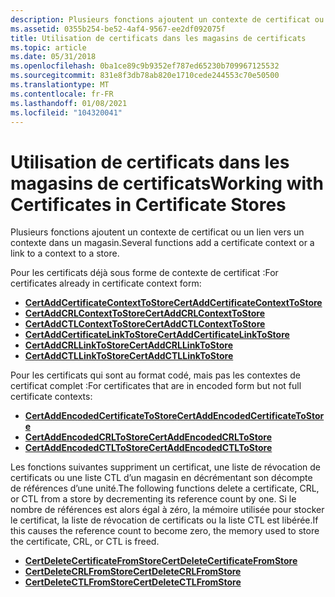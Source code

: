 ```yaml
---
description: Plusieurs fonctions ajoutent un contexte de certificat ou un lien vers un contexte vers un \[ Kit de développement logiciel (SDK) de plateforme de magasin \] .
ms.assetid: 0355b254-be52-4af4-9567-ee2df092075f
title: Utilisation de certificats dans les magasins de certificats
ms.topic: article
ms.date: 05/31/2018
ms.openlocfilehash: 0ba1ce89c9b9352ef787ed65230b709967125532
ms.sourcegitcommit: 831e8f3db78ab820e1710cede244553c70e50500
ms.translationtype: MT
ms.contentlocale: fr-FR
ms.lasthandoff: 01/08/2021
ms.locfileid: "104320041"
---
```

# <a name="working-with-certificates-in-certificate-stores"></a><span data-ttu-id="ed8f8-103">Utilisation de certificats dans les magasins de certificats</span><span class="sxs-lookup"><span data-stu-id="ed8f8-103">Working with Certificates in Certificate Stores</span></span>

<span data-ttu-id="ed8f8-104">Plusieurs fonctions ajoutent un contexte de certificat ou un lien vers un contexte dans un magasin.</span><span class="sxs-lookup"><span data-stu-id="ed8f8-104">Several functions add a certificate context or a link to a context to a store.</span></span>

<span data-ttu-id="ed8f8-105">Pour les certificats déjà sous forme de contexte de certificat :</span><span class="sxs-lookup"><span data-stu-id="ed8f8-105">For certificates already in certificate context form:</span></span>

-   [<span data-ttu-id="ed8f8-106">**CertAddCertificateContextToStore**</span><span class="sxs-lookup"><span data-stu-id="ed8f8-106">**CertAddCertificateContextToStore**</span></span>](/windows/desktop/api/Wincrypt/nf-wincrypt-certaddcertificatecontexttostore)
-   [<span data-ttu-id="ed8f8-107">**CertAddCRLContextToStore**</span><span class="sxs-lookup"><span data-stu-id="ed8f8-107">**CertAddCRLContextToStore**</span></span>](/windows/desktop/api/Wincrypt/nf-wincrypt-certaddcrlcontexttostore)
-   [<span data-ttu-id="ed8f8-108">**CertAddCTLContextToStore**</span><span class="sxs-lookup"><span data-stu-id="ed8f8-108">**CertAddCTLContextToStore**</span></span>](/windows/desktop/api/Wincrypt/nf-wincrypt-certaddctlcontexttostore)
-   [<span data-ttu-id="ed8f8-109">**CertAddCertificateLinkToStore**</span><span class="sxs-lookup"><span data-stu-id="ed8f8-109">**CertAddCertificateLinkToStore**</span></span>](/windows/desktop/api/Wincrypt/nf-wincrypt-certaddcertificatelinktostore)
-   [<span data-ttu-id="ed8f8-110">**CertAddCRLLinkToStore**</span><span class="sxs-lookup"><span data-stu-id="ed8f8-110">**CertAddCRLLinkToStore**</span></span>](/windows/desktop/api/Wincrypt/nf-wincrypt-certaddcrllinktostore)
-   [<span data-ttu-id="ed8f8-111">**CertAddCTLLinkToStore**</span><span class="sxs-lookup"><span data-stu-id="ed8f8-111">**CertAddCTLLinkToStore**</span></span>](/windows/desktop/api/Wincrypt/nf-wincrypt-certaddctllinktostore)

<span data-ttu-id="ed8f8-112">Pour les certificats qui sont au format codé, mais pas les contextes de certificat complet :</span><span class="sxs-lookup"><span data-stu-id="ed8f8-112">For certificates that are in encoded form but not full certificate contexts:</span></span>

-   [<span data-ttu-id="ed8f8-113">**CertAddEncodedCertificateToStore**</span><span class="sxs-lookup"><span data-stu-id="ed8f8-113">**CertAddEncodedCertificateToStore**</span></span>](/windows/desktop/api/Wincrypt/nf-wincrypt-certaddencodedcertificatetostore)
-   [<span data-ttu-id="ed8f8-114">**CertAddEncodedCRLToStore**</span><span class="sxs-lookup"><span data-stu-id="ed8f8-114">**CertAddEncodedCRLToStore**</span></span>](/windows/desktop/api/Wincrypt/nf-wincrypt-certaddencodedcrltostore)
-   [<span data-ttu-id="ed8f8-115">**CertAddEncodedCTLToStore**</span><span class="sxs-lookup"><span data-stu-id="ed8f8-115">**CertAddEncodedCTLToStore**</span></span>](/windows/desktop/api/Wincrypt/nf-wincrypt-certaddencodedctltostore)

<span data-ttu-id="ed8f8-116">Les fonctions suivantes suppriment un certificat, une liste de révocation de certificats ou une liste CTL d’un magasin en décrémentant son décompte de références d’une unité.</span><span class="sxs-lookup"><span data-stu-id="ed8f8-116">The following functions delete a certificate, CRL, or CTL from a store by decrementing its reference count by one.</span></span> <span data-ttu-id="ed8f8-117">Si le nombre de références est alors égal à zéro, la mémoire utilisée pour stocker le certificat, la liste de révocation de certificats ou la liste CTL est libérée.</span><span class="sxs-lookup"><span data-stu-id="ed8f8-117">If this causes the reference count to become zero, the memory used to store the certificate, CRL, or CTL is freed.</span></span>

-   [<span data-ttu-id="ed8f8-118">**CertDeleteCertificateFromStore**</span><span class="sxs-lookup"><span data-stu-id="ed8f8-118">**CertDeleteCertificateFromStore**</span></span>](/windows/desktop/api/Wincrypt/nf-wincrypt-certdeletecertificatefromstore)
-   [<span data-ttu-id="ed8f8-119">**CertDeleteCRLFromStore**</span><span class="sxs-lookup"><span data-stu-id="ed8f8-119">**CertDeleteCRLFromStore**</span></span>](/windows/desktop/api/Wincrypt/nf-wincrypt-certdeletecrlfromstore)
-   [<span data-ttu-id="ed8f8-120">**CertDeleteCTLFromStore**</span><span class="sxs-lookup"><span data-stu-id="ed8f8-120">**CertDeleteCTLFromStore**</span></span>](/windows/desktop/api/Wincrypt/nf-wincrypt-certdeletectlfromstore)

 

 



